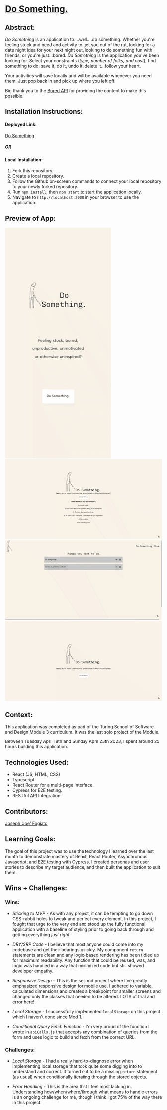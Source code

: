 # [Do Something.](https://cmon-do-something.vercel.app/)


## Abstract:

[//]: <>

*Do Something* is an application to....well....do something. Whether you're feeling stuck and need and activity to get you out of the rut, looking for a date night idea for your next night out, looking to do something fun with friends, or you're just...bored. *Do Something* is the application you've been looking for. Select your constraints (*type, number of folks, and cost*), find something to do, save it, do it, undo it, delete it...follow your heart.

Your activities will save locally and will be available whenever you need them. Just pop back in and pick up where you left off.

Big thank you to the [Bored API](https://www.boredapi.com/) for providing the content to make this possible. 


## Installation Instructions:

[//]: <>

#### **Deployed Link:**
[Do Something](https://cmon-do-something.vercel.app/)

##### OR

#### **Local Installation**:
1. Fork this repository.
1. Create a local repository.
1. Follow the Github on-screen commands to connect your local repository to your newly forked repository.
1. Run `npm install`, then `npm start` to start the application locally.
1. Navigate to `http://localhost:3000` in your browser to use the application. 
  

## Preview of App:

[//]: <>
![](https://github.com/jfogiato/do-something/blob/main/DoSomethingGifMobile.gif)
![](https://github.com/jfogiato/do-something/blob/main/DoSomethingGif1.gif)
![](https://github.com/jfogiato/do-something/blob/main/DoSomethingGif2.gif)
![](https://github.com/jfogiato/do-something/blob/main/DoSomethingGifDarkMode.gif)

## Context:

[//]: <>

This application was completed as part of the Turing School of Software and Design Module 3 curriculum. It was the last solo project of the Module.

Between Tuesday April 18th and Sunday April 23th 2023, I spent around 25 hours building this application. 

## Technologies Used:

[//]: <>
- React (JS, HTML, CSS)
- Typescript
- React Router for a multi-page interface.
- Cypress for E2E testing.
- RESTful API Integration.

## Contributors:

[//]: <>

[Joseph 'Joe' Fogiato](https://github.com/jfogiato)

  
## Learning Goals:

[//]: <>

The goal of this project was to use the technology I learned over the last month to demonstrate mastery of React, React Router, Asynchronous Javascript, and E2E testing with Cypress. I created personas and user stories to describe my target audience, and then built the application to suit them. 
  
## Wins + Challenges:

[//]: <>

### Wins:

- *Sticking to MVP* - As with any project, it can be tempting to go down CSS-rabbit holes to tweak and perfect every element. In this project, I fought that urge to the very end and stood up the fully functional application with a baseline of styling prior to going back through and getting everything *just right*. 

- *DRY/SRP Code* - I believe that most anyone could come into my codebase and get their bearings quickly. My component `return` statements are clean and any logic-based rendering has been tidied up for maximum readability. Any function that could be reused, was, and logic was handled in a way that minimized code but still showed developer empathy.

- *Responsive Design* - This is the second project where I've greatly emphasized responsive design for mobile use. I adhered to variable, calculated dimensions and created a breakpoint for smaller screens and changed only the classes that needed to be altered. LOTS of trial and error here!

- *Local Storage* - I successfully implemented `localStorage` on this project which I haven't done since Mod 1.

- *Conditional Query Fetch Function* - I'm very proud of the function I wrote in `apiCalls.js` that accepts any combination of queries from the form and uses logic to build and fetch from the correct URL.

### Challenges:

- *Local Storage* - I had a really hard-to-diagnose error when implementing local storage that took quite some digging into to understand and correct. It turned out to be a missing `return` statement (as usual) when conditionally iterating through the stored objects. 

- *Error Handling* - This is the area that I feel most lacking in. Understanding how/when/where/through what means to handle errors is an ongoing challenge for me, though I think I got 75% of the way there in this project.